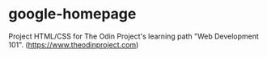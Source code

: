# google-homepage
Project HTML/CSS for The Odin Project's learning path "Web Development 101". (https://www.theodinproject.com)
